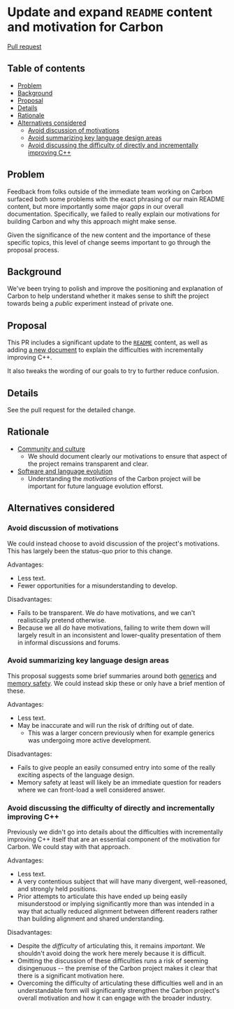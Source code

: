 # Update and expand `README` content and motivation for Carbon

<!--
Part of the Carbon Language project, under the Apache License v2.0 with LLVM
Exceptions. See /LICENSE for license information.
SPDX-License-Identifier: Apache-2.0 WITH LLVM-exception
-->

[Pull request](https://github.com/carbon-language/carbon-lang/pull/1270)

<!-- toc -->

## Table of contents

-   [Problem](#problem)
-   [Background](#background)
-   [Proposal](#proposal)
-   [Details](#details)
-   [Rationale](#rationale)
-   [Alternatives considered](#alternatives-considered)
    -   [Avoid discussion of motivations](#avoid-discussion-of-motivations)
    -   [Avoid summarizing key language design areas](#avoid-summarizing-key-language-design-areas)
    -   [Avoid discussing the difficulty of directly and incrementally improving C++](#avoid-discussing-the-difficulty-of-directly-and-incrementally-improving-c)

<!-- tocstop -->

## Problem

Feedback from folks outside of the immediate team working on Carbon surfaced
both some problems with the exact phrasing of our main README content, but more
importantly some major _gaps_ in our overall documentation. Specifically, we
failed to really explain our motivations for building Carbon and why this
approach might make sense.

Given the significance of the new content and the importance of these specific
topics, this level of change seems important to go through the proposal process.

## Background

We've been trying to polish and improve the positioning and explanation of
Carbon to help understand whether it makes sense to shift the project towards
being a _public_ experiment instead of private one.

## Proposal

This PR includes a significant update to the [`README`](/README.md) content, as
well as adding [a new document](/docs/project/difficulties_improving_cpp.md)
to explain the difficulties with incrementally
improving C++.

It also tweaks the wording of our goals to try to further reduce confusion.

## Details

See the pull request for the detailed change.

## Rationale

-   [Community and culture](/docs/project/goals.md#community-and-culture)
    -   We should document clearly our motivations to ensure that aspect of the
        project remains transparent and clear.
-   [Software and language evolution](/docs/project/goals.md#software-and-language-evolution)
    -   Understanding the _motivations_ of the Carbon project will be important
        for future language evolution efforst.

## Alternatives considered

### Avoid discussion of motivations

We could instead choose to avoid discussion of the project's motivations. This
has largely been the status-quo prior to this change.

Advantages:

-   Less text.
-   Fewer opportunities for a misunderstanding to develop.

Disadvantages:

-   Fails to be transparent. We _do_ have motivations, and we can't
    realistically pretend otherwise.
-   Because we all _do_ have motivations, failing to write them down will
    largely result in an inconsistent and lower-quality presentation of them in
    informal discussions and forums.

### Avoid summarizing key language design areas

This proposal suggests some brief summaries around both
[generics](/README.md#generics) and [memory safety](/README.md#memory-safety).
We could instead skip these or only have a brief mention of these.

Advantages:

-   Less text.
-   May be inaccurate and will run the risk of drifting out of date.
    -   This was a larger concern previously when for example generics was
        undergoing more active development.

Disadvantages:

-   Fails to give people an easily consumed entry into some of the really
    exciting aspects of the language design.
-   Memory safety at least will likely be an immediate question for readers
    where we can front-load a well considered answer.

### Avoid discussing the difficulty of directly and incrementally improving C++

Previously we didn't go into details about the difficulties with incrementally
improving C++ itself that are an essential component of the motivation for
Carbon. We could stay with that approach.

Advantages:

-   Less text.
-   A very contentious subject that will have many divergent, well-reasoned, and
    strongly held positions.
-   Prior attempts to articulate this have ended up being easily misunderstood
    or implying significantly more than was intended in a way that actually
    reduced alignment between different readers rather than building alignment
    and shared understanding.

Disadvantages:

-   Despite the _difficulty_ of articulating this, it remains _important_. We
    shouldn't avoid doing the work here merely because it is difficult.
-   Omitting the discussion of these difficulties runs a risk of seeming
    disingenuous -- the premise of the Carbon project makes it clear that there
    is a significant motivation here.
-   Overcoming the difficulty of articulating these difficulties well and in an
    understandable form will significantly strengthen the Carbon project's
    overall motivation and how it can engage with the broader industry.
